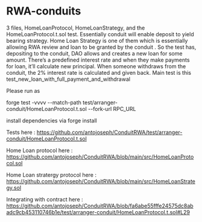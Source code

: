 # RWA-conduits

3 files, HomeLoanProtocol, HomeLoanStrategy, and the HomeLoanProtocol.t.sol test. Essentially conduit will enable deposit to yield bearing strategy. Home Loan Strategy is one of them which is essentially allowing RWA review and loan to be granted by the conduit . So the test has, depositing to the conduit, DAO allows and creates a new loan for some amount. There’s a predefined interest rate and when they make payments for loan, it’ll calculate new principal. When someone withdraws from the conduit, the 2% interest rate is calculated and given back. Main test is this test_new_loan_with_full_payment_and_withdrawal



Please run as 

forge test -vvvv --match-path test/arranger-conduit/HomeLoanProtocol.t.sol  --fork-url RPC_URL


install dependencies via forge install


Tests here : https://github.com/antojoseph/ConduitRWA/test/arranger-conduit/HomeLoanProtocol.t.sol 

Home Loan protocol here : https://github.com/antojoseph/ConduitRWA/blob/main/src/HomeLoanProtocol.sol

Home Loan stratergy protocol here : https://github.com/antojoseph/ConduitRWA/blob/main/src/HomeLoanStrategy.sol

Integrating with contract here : https://github.com/antojoseph/ConduitRWA/blob/fa6abe55fffe24575dc8abadc9cb453110746b1e/test/arranger-conduit/HomeLoanProtocol.t.sol#L29